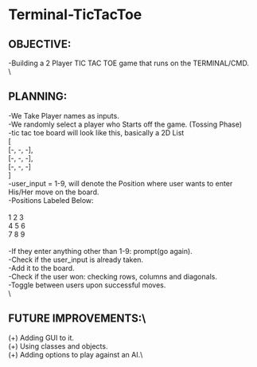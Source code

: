 # Terminal-TicTacToe

## OBJECTIVE:
-Building a 2 Player TIC TAC TOE game that runs on the TERMINAL/CMD.\
\
## PLANNING:
-We Take Player names as inputs.\
-We randomly select a player who Starts off the game. (Tossing Phase)\
-tic tac toe board will look like this, basically a 2D List\
[\
    [-, -, -],\
    [-, -, -],\
    [-, -, -]\
]\
-user_input = 1-9, will denote the Position where user wants to enter His/Her move on the board.\
-Positions Labeled Below:\
\
1  2  3\
4  5  6\
7  8  9\
\
-If they enter anything other than 1-9: prompt(go again).\
-Check if the user_input is already taken.\
-Add it to the board.\
-Check if the user won: checking rows, columns and diagonals.\
-Toggle between users upon successful moves.\
\
## FUTURE IMPROVEMENTS:\
(+) Adding GUI to it.\
(+) Using classes and objects.\
(+) Adding options to play against an AI.\

